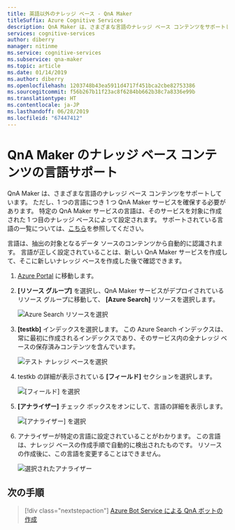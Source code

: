 ```yaml
---
title: 英語以外のナレッジ ベース - QnA Maker
titleSuffix: Azure Cognitive Services
description: QnA Maker は、さまざまな言語のナレッジ ベース コンテンツをサポートしています。 ただし、1 つの言語につき 1 つ QnA Maker サービスを確保する必要があります。 特定の QnA Maker サービスの言語は、そのサービスを対象に作成された 1 つ目のナレッジ ベースによって設定されます。
services: cognitive-services
author: diberry
manager: nitinme
ms.service: cognitive-services
ms.subservice: qna-maker
ms.topic: article
ms.date: 01/14/2019
ms.author: diberry
ms.openlocfilehash: 1203748b43ea5911d4717f451bca2cbe82753386
ms.sourcegitcommit: f56b267b11f23ac8f6284bb662b38c7a8336e99b
ms.translationtype: HT
ms.contentlocale: ja-JP
ms.lasthandoff: 06/28/2019
ms.locfileid: "67447412"
---
```

# <a name="language-support-of-knowledge-base-content-for-qna-maker"></a>QnA Maker のナレッジ ベース コンテンツの言語サポート
QnA Maker は、さまざまな言語のナレッジ ベース コンテンツをサポートしています。 ただし、1 つの言語につき 1 つ QnA Maker サービスを確保する必要があります。 特定の QnA Maker サービスの言語は、そのサービスを対象に作成された 1 つ目のナレッジ ベースによって設定されます。 サポートされている言語の一覧については、[こちら](../Overview/languages-supported.md)を参照してください。

言語は、抽出の対象となるデータ ソースのコンテンツから自動的に認識されます。 言語が正しく設定されていることは、新しい QnA Maker サービスを作成して、そこに新しいナレッジ ベースを作成した後で確認できます。

1. [Azure Portal](https://portal.azure.com/) に移動します。

2. **[リソース グループ]** を選択し、QnA Maker サービスがデプロイされているリソース グループに移動して、 **[Azure Search]** リソースを選択します。

    ![Azure Search リソースを選択](../media/qnamaker-how-to-language-kb/select-azsearch.png)

3. **[testkb]** インデックスを選択します。 この Azure Search インデックスは、常に最初に作成されるインデックスであり、そのサービス内の全ナレッジ ベースの保存済みコンテンツを含んでいます。 

    ![テスト ナレッジ ベースを選択](../media/qnamaker-how-to-language-kb/select-testkb.png)

4. testkb の詳細が表示されている **[フィールド]** セクションを選択します。

    ![[フィールド] を選択](../media/qnamaker-how-to-language-kb/selectfields.png)

5. **[アナライザー]** チェック ボックスをオンにして、言語の詳細を表示します。

    ![[アナライザー] を選択](../media/qnamaker-how-to-language-kb/select-analyzer.png)

6. アナライザーが特定の言語に設定されていることがわかります。 この言語は、ナレッジ ベースの作成手順で自動的に検出されたものです。 リソースの作成後に、この言語を変更することはできません。

    ![選択されたアナライザー](../media/qnamaker-how-to-language-kb/selected-analyzer.png)

## <a name="next-steps"></a>次の手順

> [!div class="nextstepaction"]
> [Azure Bot Service による QnA ボットの作成](../Tutorials/create-qna-bot.md)
